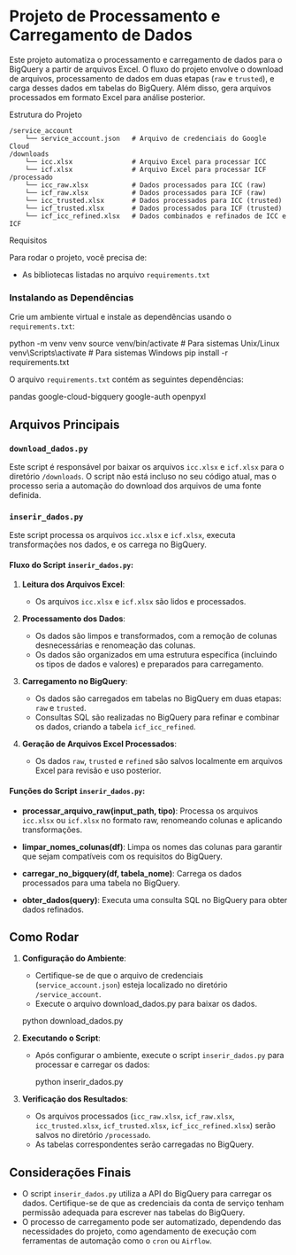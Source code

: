 # Projeto de Processamento e Carregamento de Dados

Este projeto automatiza o processamento e carregamento de dados para o BigQuery a partir de arquivos Excel. O fluxo do projeto envolve o download de arquivos, processamento de dados em duas etapas (`raw` e `trusted`), e carga desses dados em tabelas do BigQuery. Além disso, gera arquivos processados em formato Excel para análise posterior.

Estrutura do Projeto

    /service_account
        └── service_account.json   # Arquivo de credenciais do Google Cloud
    /downloads
        └── icc.xlsx               # Arquivo Excel para processar ICC
        └── icf.xlsx               # Arquivo Excel para processar ICF
    /processado
        └── icc_raw.xlsx           # Dados processados para ICC (raw)
        └── icf_raw.xlsx           # Dados processados para ICF (raw)
        └── icc_trusted.xlsx       # Dados processados para ICC (trusted)
        └── icf_trusted.xlsx       # Dados processados para ICF (trusted)
        └── icf_icc_refined.xlsx   # Dados combinados e refinados de ICC e ICF
  
Requisitos

Para rodar o projeto, você precisa de:

- As bibliotecas listadas no arquivo `requirements.txt`

### Instalando as Dependências

Crie um ambiente virtual e instale as dependências usando o `requirements.txt`:


python -m venv venv
source venv/bin/activate   # Para sistemas Unix/Linux
venv\Scripts\activate      # Para sistemas Windows
pip install -r requirements.txt


O arquivo `requirements.txt` contém as seguintes dependências:


pandas
google-cloud-bigquery
google-auth
openpyxl


## Arquivos Principais

### `download_dados.py`

Este script é responsável por baixar os arquivos `icc.xlsx` e `icf.xlsx` para o diretório `/downloads`. O script não está incluso no seu código atual, mas o processo seria a automação do download dos arquivos de uma fonte definida.

### `inserir_dados.py`

Este script processa os arquivos `icc.xlsx` e `icf.xlsx`, executa transformações nos dados, e os carrega no BigQuery.

#### Fluxo do Script `inserir_dados.py`:

1. **Leitura dos Arquivos Excel**: 
   - Os arquivos `icc.xlsx` e `icf.xlsx` são lidos e processados.
   
2. **Processamento dos Dados**:
   - Os dados são limpos e transformados, com a remoção de colunas desnecessárias e renomeação das colunas.
   - Os dados são organizados em uma estrutura específica (incluindo os tipos de dados e valores) e preparados para carregamento.

3. **Carregamento no BigQuery**:
   - Os dados são carregados em tabelas no BigQuery em duas etapas: `raw` e `trusted`.
   - Consultas SQL são realizadas no BigQuery para refinar e combinar os dados, criando a tabela `icf_icc_refined`.

4. **Geração de Arquivos Excel Processados**:
   - Os dados `raw`, `trusted` e `refined` são salvos localmente em arquivos Excel para revisão e uso posterior.

#### Funções do Script `inserir_dados.py`:

- **processar_arquivo_raw(input_path, tipo)**: Processa os arquivos `icc.xlsx` ou `icf.xlsx` no formato raw, renomeando colunas e aplicando transformações.
  
- **limpar_nomes_colunas(df)**: Limpa os nomes das colunas para garantir que sejam compatíveis com os requisitos do BigQuery.

- **carregar_no_bigquery(df, tabela_nome)**: Carrega os dados processados para uma tabela no BigQuery.

- **obter_dados(query)**: Executa uma consulta SQL no BigQuery para obter dados refinados.

## Como Rodar

1. **Configuração do Ambiente**:
   - Certifique-se de que o arquivo de credenciais (`service_account.json`) esteja localizado no diretório `/service_account`.
   - Execute o arquivo download_dados.py para baixar os dados.


   python download_dados.py


2. **Executando o Script**:
   - Após configurar o ambiente, execute o script `inserir_dados.py` para processar e carregar os dados:


     python inserir_dados.py


3. **Verificação dos Resultados**:
   - Os arquivos processados (`icc_raw.xlsx`, `icf_raw.xlsx`, `icc_trusted.xlsx`, `icf_trusted.xlsx`, `icf_icc_refined.xlsx`) serão salvos no diretório `/processado`.
   - As tabelas correspondentes serão carregadas no BigQuery.

## Considerações Finais

- O script `inserir_dados.py` utiliza a API do BigQuery para carregar os dados. Certifique-se de que as credenciais da conta de serviço tenham permissão adequada para escrever nas tabelas do BigQuery.
- O processo de carregamento pode ser automatizado, dependendo das necessidades do projeto, como agendamento de execução com ferramentas de automação como o `cron` ou `Airflow`.
